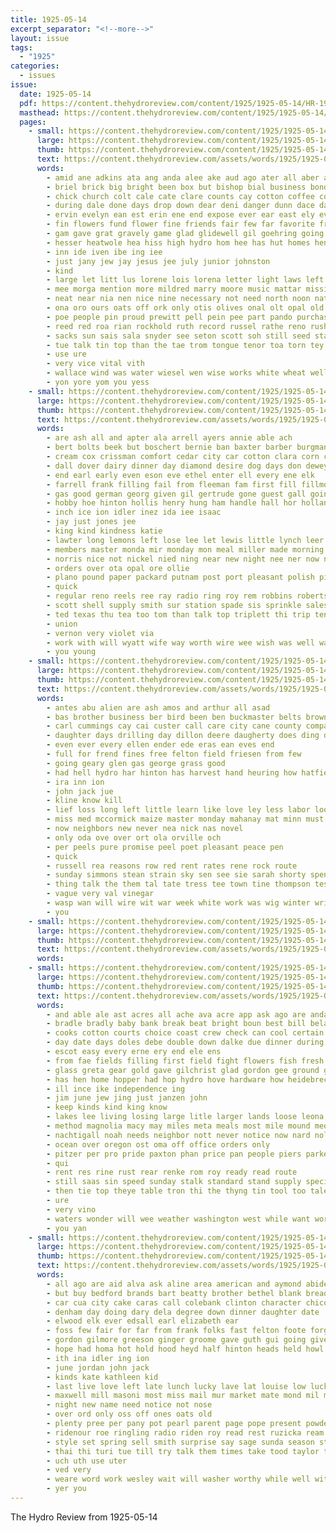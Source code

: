 ```yaml
---
title: 1925-05-14
excerpt_separator: "<!--more-->"
layout: issue
tags:
  - "1925"
categories:
  - issues
issue:
  date: 1925-05-14
  pdf: https://content.thehydroreview.com/content/1925/1925-05-14/HR-1925-05-14.pdf
  masthead: https://content.thehydroreview.com/content/1925/1925-05-14/masthead/HR-1925-05-14.jpg
  pages:
    - small: https://content.thehydroreview.com/content/1925/1925-05-14/small/HR-1925-05-14-01.jpg
      large: https://content.thehydroreview.com/content/1925/1925-05-14/large/HR-1925-05-14-01.jpg
      thumb: https://content.thehydroreview.com/content/1925/1925-05-14/thumbnails/HR-1925-05-14-01.jpg
      text: https://content.thehydroreview.com/assets/words/1925/1925-05-14/HR-1925-05-14-01.txt
      words:
        - amid ane adkins ata ang anda alee ake aud ago ater all aber amer aver and arthur anna age ave aller are
        - briel brick big bright been box but bishop bial business bonds breeze blanks brisk beaver belle bring boen bone burkhalter beavers barber bull back bank bros bell brought boom bandy best blow bie burn
        - chick church colt cale cate clare counts cay cotton coffee coy cat carl cause cach came cal christian corinne case card crane city carney care county check collins corey chan constant crews chips come cone christians cash couse class change close cheese choice certain che can cena
        - during dale done days drop down dear deni danger dunn dace day double daughter dies der doing depot davidson deter does
        - ervin evelyn ean est erin ene end expose ever ear east ely even edmond ethel ent everett eke enke elizabeth eis elle elk eugene ember every erford
        - fin flowers fund flower fine friends fair few far favorite frost fever fly friend fede friday from faithful fought for full fire first fain fon fitting front favors
        - gam gave grat gravely game glad glidewell gil goehring going group guthrie green gordon grain garvey grow given gin guns gell glee gare galley
        - hesser heatwole hea hiss high hydro hom hee has hut homes hen head hardware half horn holter her heed hair hour hail holding hatch house hal hin home held had hole harry handel hose hoa hensley hafer hough hand halls hugh hinton handle hopes hey hot hah houge
        - inn ide iven ibe ing iee
        - just jany jew jay jesus jee july junior johnston
        - kind
        - large let litt lus lorene lois lorena letter light laws left life lien last lax lown lows lowers lord lal lunch lay lary lon long late leola lange living loss lower lago list love law
        - mee morga mention more mildred marry moore music mattar mission monday mabel meng morera miss mus mound morning mary money means march mine murray mane members mies mints mccafferty mire made men mikes mers mand must might mage may
        - neat near nia nen nice nine necessary not need north noon nat noe new night nims name
        - ona oro ours oats off ork only otis olives onal olt opal old over office ole
        - poe people pin proud prewitt pell pein pee part pando purchase persona president plant place piano path palace pink pert proper plants paul pleas paper persons pasi private pauline pope perl pany pull prothe payment pro phe putnam pledge priday philips par pach present pel pon pest pelton pastor
        - reed red roa rian rockhold ruth record russel rathe reno rush rounds rolls root ruhl reading ranks rina rape ray rem roe
        - sacks sun sais sala snyder see seton scott soh still seed start soo sermon sant states sion sich sen she stuer service special school son salad sue stan sal shott sister senior seal score subject salon story sessions sayre smith sem stamp second sua sunday sang saving sie song store sale seater shown salis sweet sul stroke south saturday such sok stockton save solo snyders seems seward spring
        - tue talk tin top than the tae trom tongue tenor toa torn tey thom too tow tes then thea tune tier tailor tanks ton thale tard thein tree thet toma tor travers train tie take tol tha thousand ted terrible tee ten town toy tho ties them
        - use ure
        - very vice vital vith
        - wallace wind was water wiesel wen wise works white wheat wells week wes welcome will william wide why wood weer williams way wake with well went want waller world work ware while west window wie
        - yon yore yom you yess
    - small: https://content.thehydroreview.com/content/1925/1925-05-14/small/HR-1925-05-14-02.jpg
      large: https://content.thehydroreview.com/content/1925/1925-05-14/large/HR-1925-05-14-02.jpg
      thumb: https://content.thehydroreview.com/content/1925/1925-05-14/thumbnails/HR-1925-05-14-02.jpg
      text: https://content.thehydroreview.com/assets/words/1925/1925-05-14/HR-1925-05-14-02.txt
      words:
        - are ash all and apter ala arrell ayers annie able ach
        - bert bolts beek but boschert bernie ban baxter barber burgman brought beck bran bartgis best been blane boys baby both back box big bass batte boline business body buy brown bessie buckmaster
        - cream cox crissman comfort cedar city car cotton clara corn clarence call col case crawford come cake clyde collar colony
        - dall dover dairy dinner day diamond desire dog days don dewey dazey denly downey during davis
        - end earl early even eson eve ethel enter ell every ene elk
        - farrell frank filling fail from fleeman fam first fill fillmore few fer foot fore fish ford fisk fort for fine freshman fire friday friends fountain fry foreman
        - gas good german georg given gil gertrude gone guest gall going garden ghost graham grain gladys gallon
        - hobby hoe hinton hollis henry hung ham handle hall hor holland hose hom harry hercules has hatfield hardware hern hole high howa hydro had hon her hill home halls
        - inch ice ion idler inez ida iee isaac
        - jay just jones jee
        - king kind kindness katie
        - lawter long lemons left lose lee let lewis little lynch leer lola lord last lorene line love lilly lawn lor lay lon less
        - members master monda mir monday mon meal miller made morning mol men man might miss mille mill mere
        - norris nice not nickel nied ning near new night nee ner now nellie news needs
        - orders over ota opal ore ollie
        - plano pound paper packard putnam post port pleasant polish piece per par place painting pry pere pain pounds pack plier pent payne
        - quick
        - regular reno reels ree ray radio ring roy rem robbins robertson ridge rake raymond roof ruzicka rene run robert rover
        - scott shell supply smith sur station spade sis sprinkle sales sup sun steel shawnee she sae story stock simmons school star sister scarth sylvester stillson service see sunday schools saturday shorts sos stube sermon soon spring slack seger
        - ted texas thu tea too tom than talk top triplett thi trip tene thing take tin the ten tren trull taylor tipps town tra
        - union
        - vernon very violet via
        - work with will wyatt wife way worth wire wee wish was well walter williams went wrench wied weatherford william week
        - you young
    - small: https://content.thehydroreview.com/content/1925/1925-05-14/small/HR-1925-05-14-03.jpg
      large: https://content.thehydroreview.com/content/1925/1925-05-14/large/HR-1925-05-14-03.jpg
      thumb: https://content.thehydroreview.com/content/1925/1925-05-14/thumbnails/HR-1925-05-14-03.jpg
      text: https://content.thehydroreview.com/assets/words/1925/1925-05-14/HR-1925-05-14-03.txt
      words:
        - antes abu alien are ash amos and arthur all asad
        - bas brother business ber bird been ben buckmaster belts browne brown but boy band biles blas bernice
        - carl cummings cay cai custer call care city cane county company came carrier comes cone can
        - daughter days drilling day dillon deere daugherty does ding dare dow deering delay
        - even ever every ellen ender ede eras ean eves end
        - full for frend fines free felton field friesen from few
        - going geary glen gas george grass good
        - had hell hydro har hinton has harvest hand heuring how hatfield harry him hart harves her hee hada hie hicks health house head hardware
        - ira inn ion
        - john jack jue
        - kline know kill
        - lief loss long left little learn like love ley less labor look
        - miss med mccormick maize master monday mahanay mat minn must murry manning miller marriage made male man men
        - now neighbors new never nea nick nas novel
        - only oda ove over ort ola orville och
        - per peels pure promise peel poet pleasant peace pen
        - quick
        - russell rea reasons row red rent rates rene rock route
        - sunday simmons stean strain sky sen see sie sarah shorty spencer service season sida son sale sare summer sudan spivey smith sane severe selling saturday settle stange shea schreck she smoke south saine shah ser still sue sor shee seed say sell salb setting
        - thing talk the them tal tate tress tee town tine thompson tess tost than teen thee telling trass tat tough traw tho
        - vague very val vinegar
        - wasp wan will wire wit war week white work was wig winter write wish wos why with wees wee wring weeks wear west well want went werly wey wheat while wood
        - you
    - small: https://content.thehydroreview.com/content/1925/1925-05-14/small/HR-1925-05-14-04.jpg
      large: https://content.thehydroreview.com/content/1925/1925-05-14/large/HR-1925-05-14-04.jpg
      thumb: https://content.thehydroreview.com/content/1925/1925-05-14/thumbnails/HR-1925-05-14-04.jpg
      text: https://content.thehydroreview.com/assets/words/1925/1925-05-14/HR-1925-05-14-04.txt
      words:
    - small: https://content.thehydroreview.com/content/1925/1925-05-14/small/HR-1925-05-14-05.jpg
      large: https://content.thehydroreview.com/content/1925/1925-05-14/large/HR-1925-05-14-05.jpg
      thumb: https://content.thehydroreview.com/content/1925/1925-05-14/thumbnails/HR-1925-05-14-05.jpg
      text: https://content.thehydroreview.com/assets/words/1925/1925-05-14/HR-1925-05-14-05.txt
      words:
        - and able ale ast acres all ache ava acre app ask ago are anda
        - bradle bradly baby bank break beat bright boun best bill beland bron brecht bottom back began but been bry balance bring bran bales big
        - cooks cotton courts choice coast crew check can cool certain came cash care cost cast chronic church cover common come comes cero cot city col cooper callon company corn collar case cold carry
        - day date days doles debe double down dalke due dinner during dry dose dark dunithan
        - escot easy every erne ery end ele ens
        - from fae fields filling first field fight flowers fish fresh fee fleece fine former forget friday fort fate fillmore full farm for fruit felton fruits far forth
        - glass greta gear gold gave gilchrist glad gordon gee ground gloss goods gatton gallon
        - has hen home hopper had hop hydro hove hardware how heidebrecht hinton hands heide hor hus hatfield herman him hand happy hot hoke hens herbert hoppers hour held hall
        - ill ince ike independence ing
        - jim june jew jing just janzen john
        - keep kinds kind king know
        - lakes lee living losing large litle larger lands loose leona left let louise line leonard last long
        - method magnolia macy may miles meta meals most mile mound meo miss more mason mel much middle mene monday many mea must made menno manner might man
        - nachtigall noah needs neighbor nott never notice now nard nol need night nett nose not nea new north
        - ocean over oregon ost oma off office orders only
        - pitzer per pro pride paxton phan price pan people piers parker pleasure purse pope plenty peake post pate pounds placa part place
        - qui
        - rent res rine rust rear renke rom roy ready read route
        - still saas sin speed sunday stalk standard stand supply special small saturday spagna station sun spring second sell saw safi spin smith sale start sales school string see saving slacks seare say seen stange soon star show seem sie susie season solid stare street sloppy sour sur
        - then tie top theye table tron thi the thyng tin tool too tale taken tes them tees taki tiara try till towns take than tell ting town
        - ure
        - very vino
        - waters wonder will wee weather washington west while want worst well works wilson wide work walk walter world wagon water wan went weed week with working was wander warkentin way wider write
        - you yan
    - small: https://content.thehydroreview.com/content/1925/1925-05-14/small/HR-1925-05-14-06.jpg
      large: https://content.thehydroreview.com/content/1925/1925-05-14/large/HR-1925-05-14-06.jpg
      thumb: https://content.thehydroreview.com/content/1925/1925-05-14/thumbnails/HR-1925-05-14-06.jpg
      text: https://content.thehydroreview.com/assets/words/1925/1925-05-14/HR-1925-05-14-06.txt
      words:
        - all ago are aid alva ask aline area american and aymond abide aleo ale ault ave alert
        - but buy bedford brands bart beatty brother bethel blank bread big bear bek bake butter best body beach begin bea born broxton bethany bet
        - car cua city cake caras call colebank clinton character chico coffee cousin cheese came come cashier church can custer
        - denham day doing dary dela degree down dinner daughter date
        - elwood elk ever edsall earl elizabeth ear
        - foss few fair for far from frank folks fast felton foote forget friday fresh folsom farewell furnish free friend
        - gordon gilmore greeson ginger groome gave guth gui going given golden good
        - hope had homa hot hold hood heyd half hinton heads held howl hatfield honey hardware henry husband home house harry hydro hun has hoxie hour hen her
        - ith ina idler ing ion
        - june jordan john jack
        - kinds kate kathleen kid
        - last live love left late lunch lucky lave lat louise low luck look
        - maxwell mill masoni most miss mail mur market mate mond mil moore mer might mis mile more monday merry man mal mon may menary merrel marie
        - night new name need notice not nose
        - over ord only oss off ones oats old
        - plenty pree per pany pot pearl parent page pope present powder pair pitzer piper princess power people pass
        - ridenour roe ringling radio riden roy read rest ruzicka ream river rush rut
        - style set spring sell smith surprise say sage sunda season stretch see soon sewing special sunday sane samples stockton she school saturday sheldon stoves son snyder street still storm silk
        - thai thi turi tue till try talk them times take tood taylor taken thay town ted trip tell tailor the
        - uch uth use uter
        - ved very
        - weare word work wesley wait will washer worthy while well wit window wife wells wing week west with western wallop wear wave went was
        - yer you
---
```


The Hydro Review from 1925-05-14

<!--more-->

